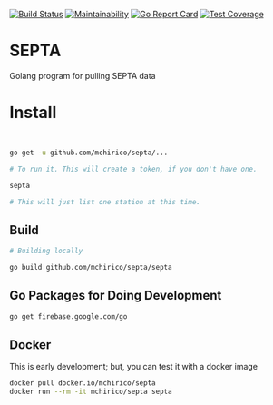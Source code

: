 [![Build Status](https://travis-ci.org/mchirico/septa.svg?branch=develop)](https://travis-ci.org/mchirico/septa)
[![Maintainability](https://api.codeclimate.com/v1/badges/0282611068630ef5e232/maintainability)](https://codeclimate.com/github/mchirico/septa/maintainability)
[![Go Report Card](https://goreportcard.com/badge/github.com/mchirico/septa)](https://goreportcard.com/report/github.com/mchirico/septa)
[![Test Coverage](https://api.codeclimate.com/v1/badges/0282611068630ef5e232/test_coverage)](https://codeclimate.com/github/mchirico/septa/test_coverage)
# SEPTA
Golang program for pulling SEPTA data

# Install
```bash


go get -u github.com/mchirico/septa/...

# To run it. This will create a token, if you don't have one.

septa

# This will just list one station at this time.

```

## Build
```bash
# Building locally

go build github.com/mchirico/septa/septa

```

## Go Packages for Doing Development
```bash
go get firebase.google.com/go

```


## Docker
This is early development; but, you can test it with a docker image

```bash
docker pull docker.io/mchirico/septa
docker run --rm -it mchirico/septa septa

```
